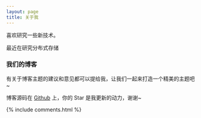 ```yaml
---
layout: page
title: 关于我 
---
```


喜欢研究一些新技术。
<p>
最近在研究分布式存储
<p>

<h3> 我们的博客 </h3>  

<p>

有关于博客主题的建议和意见都可以提给我，让我们一起来打造一个精美的主题吧~ 

<p> 

博客源码在 <a target="_blank" href='https://github.com/Lfengjie/Lfengjie.github.io'>Github</a> 上，你的 Star 是我更新的动力，谢谢~

<p> 

<p> 

<p> 


{% include comments.html %}

